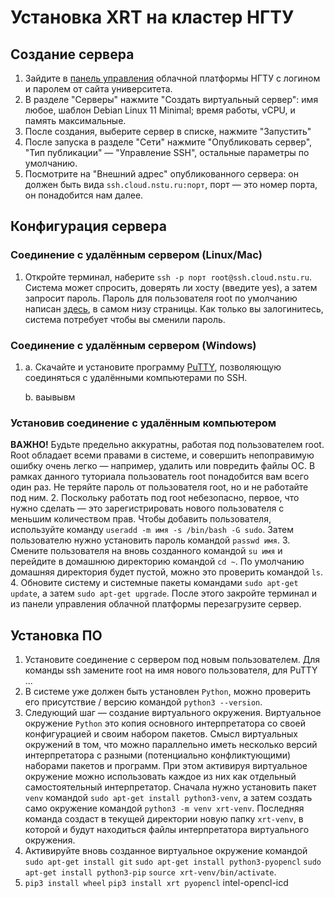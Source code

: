 # Установка XRT на кластер НГТУ

## Создание сервера
1. Зайдите в [панель управления](https://cloud.nstu.ru/ui/servers) облачной платформы НГТУ с логином и паролем от 
сайта университета.
2. В разделе "Серверы" нажмите "Создать виртуальный сервер": имя любое, шаблон Debian Linux 11 Minimal; 
время работы, vCPU, и память максимальные.
3. После создания, выберите сервер в списке, нажмите "Запустить"
4. После запуска в разделе "Сети" нажмите "Опубликовать сервер", "Тип публикации" — "Управление SSH", 
остальные параметры по умолчанию.
5. Посмотрите на "Внешний адрес" опубликованного сервера: он должен быть вида `ssh.cloud.nstu.ru:порт`, 
порт — это номер порта, он понадобится нам далее.

## Конфигурация сервера
### Соединение с удалённым сервером (Linux/Mac)
1. Откройте терминал, наберите `ssh -p порт root@ssh.cloud.nstu.ru`. Система может спросить, доверять ли хосту 
(введите yes), а затем запросит пароль. Пароль для пользователя root по умолчанию написан 
[здесь](https://cloud.nstu.ru/wiki/управление_виртуальным_сервером), в самом низу страницы. Как только вы залогинитесь, 
система потребует чтобы вы сменили пароль.

### Соединение с удалённым сервером (Windows)
1. 
    a. Скачайте и установите программу [PuTTY](https://www.putty.org), позволяющую соединяться с удалёнными 
    компьютерами по SSH.

    b. ваывывм

### Установив соединение с удалённым компьютером
**ВАЖНО!** Будьте предельно аккуратны, работая под пользователем root. 
Root обладает всеми правами в системе, и совершить непоправимую ошибку очень легко — например, 
удалить или повредить файлы ОС. 
В рамках данного туториала пользователь root понадобится вам всего один раз.
Не теряйте пароль от пользователя root, но и не работайте под ним.
2. Поскольку работать под root небезопасно, первое, что нужно сделать — это зарегистрировать нового пользователя с 
меньшим количеством прав. 
Чтобы добавить пользователя, используйте команду `useradd -m имя -s /bin/bash -G sudo`.
Затем пользователю нужно установить пароль командой `passwd имя`.
3. Смените пользователя на вновь созданного командой `su имя` и перейдите в домашнюю директорию командой `cd ~`. 
По умолчанию домашняя директория будет пустой, можно это проверить командой `ls`.
4. Обновите систему и системные пакеты командами `sudo apt-get update`, а затем `sudo apt-get upgrade`. 
После этого закройте терминал и из панели управления облачной платформы перезагрузите сервер.

## Установка ПО
1. Установите соединение с сервером под новым пользователем. Для команды ssh замените root на имя нового 
пользователя, для PuTTY ...
2. В системе уже должен быть установлен `Python`, можно проверить его присутствие / версию командой `python3 --version`.
3. Следующий шаг — создание виртуального окружения. Виртуальное окружение `Python` это копия основного интерпретатора
со своей конфигурацией и своим набором пакетов. 
Смысл виртуальных окружений в том, что можно параллельно иметь несколько версий интерпретатора с разными 
(потенциально конфликтующими) наборами пакетов и программ. 
При этом активируя виртуальное окружение можно использовать каждое из них как отдельный самостоятельный интерпретатор.
Сначала нужно установить пакет `venv` командой `sudo apt-get install python3-venv`, 
а затем создать само окружение командой `python3 -m venv xrt-venv`. 
Последняя команда создаст в текущей директории новую папку `xrt-venv`, в которой и будут находиться файлы 
интерпретатора виртуального окружения.
4. Активируйте вновь созданное виртуальное окружение командой `sudo apt-get install git` `sudo apt-get install python3-pyopencl` `sudo apt-get install python3-pip` `source xrt-venv/bin/activate`.
5.  `pip3 install wheel` `pip3 install xrt pyopencl` intel-opencl-icd